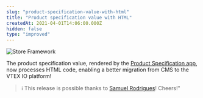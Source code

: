 ```yaml
---
slug: "product-specification-value-with-html"
title: "Product specification value with HTML"
createdAt: 2021-04-01T14:06:00.000Z
hidden: false
type: "improved"
---
```


![Store Framework](https://raw.githubusercontent.com/vtexdocs/dev-portal-content/main/images/product-specification-value-with-html-0.png)

The product specification value, rendered by the [Product Specification app](https://developers.vtex.com/vtex-developer-docs/docs/vtex-product-specifications), now processes HTML code, enabling a better migration from CMS to the VTEX IO platform!

> ℹ️ This release is possible thanks to [Samuel Rodrigues](https://github.com/SamuelRodriguess)! Cheers!"
